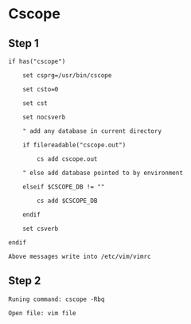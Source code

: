 # Cscope

## Step 1

	if has("cscope")

		set csprg=/usr/bin/cscope

		set csto=0

		set cst

		set nocsverb

		" add any database in current directory

		if filereadable("cscope.out")

		    cs add cscope.out

		" else add database pointed to by environment

		elseif $CSCOPE_DB != ""

		    cs add $CSCOPE_DB

		endif

		set csverb

	endif

	Above messages write into /etc/vim/vimrc

## Step 2

	Runing command: cscope -Rbq

	Open file: vim file
